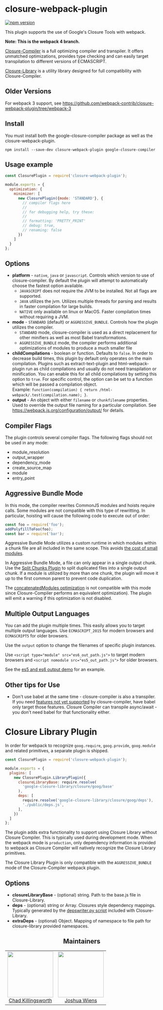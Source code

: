 # closure-webpack-plugin

[![npm version](https://badge.fury.io/js/closure-webpack-plugin.svg)](https://badge.fury.io/js/closure-webpack-plugin)

This plugin supports the use of Google's Closure Tools with webpack.

**Note: This is the webpack 4 branch.**

[Closure-Compiler](https://developers.google.com/closure/compiler/) is a full optimizing compiler and transpiler.
It offers unmatched optimizations, provides type checking and can easily target transpilation to different versions of ECMASCRIPT.

[Closure-Library](https://developers.google.com/closure/library/) is a utility library designed for full compatibility
with Closure-Compiler. 

## Older Versions

For webpack 3 support, see https://github.com/webpack-contrib/closure-webpack-plugin/tree/webpack-3

## Install

You must install both the google-closure-compiler package as well as the closure-webpack-plugin.

```
npm install --save-dev closure-webpack-plugin google-closure-compiler
```

## Usage example

```js
const ClosurePlugin = require('closure-webpack-plugin');

module.exports = {
  optimization: {
    minimizer: [
      new ClosurePlugin({mode: 'STANDARD'}, {
        // compiler flags here
        //
        // for debugging help, try these:
        //
        // formatting: 'PRETTY_PRINT'
        // debug: true,
        // renaming: false
      })
    ]
  }
};
```

## Options

 * **platform** - `native`, `java` or `javascript`. Controls which version to use of closure-compiler.
     By default the plugin will attempt to automatically choose the fastest option available.
    - `JAVASCRIPT` does not require the JVM to be installed. Not all flags are supported. 
    - `JAVA` utilizes the jvm. Utilizes multiple threads for parsing and results in faster compilation for large builds.
    - `NATIVE` only available on linux or MacOS. Faster compilation times without requiring a JVM.
 * **mode** - `STANDARD` (default) or `AGGRESSIVE_BUNDLE`. Controls how the plugin utilizes the compiler.  
    - `STANDARD` mode, closure-compiler is used as a direct replacement for other minifiers as well as most Babel transformations.  
    - `AGGRESSIVE_BUNDLE` mode, the compiler performs additional optimizations of modules to produce a much smaller file
 * **childCompilations** - boolean or function. Defaults to `false`.
  In order to decrease build times, this plugin by default only operates on the main compilation.
  Plugins such as extract-text-plugin and html-webpack-plugin run as child compilations and
  usually do not need transpilation or minification. You can enable this for all child compilations
  by setting this option to `true`. For specific control, the option can be set to a function which
  will be passed a compilation object.  
  Example: `function(compilation) { return /html-webpack/.test(compilation.name); }`.
 * **output** - An object with either `filename` or `chunkfilename` properties. Used to override the
  output file naming for a particular compilation. See https://webpack.js.org/configuration/output/
  for details.
  
## Compiler Flags

The plugin controls several compiler flags. The following flags should not be used in any mode:

 * module_resolution
 * output_wrapper
 * dependency_mode
 * create_source_map
 * module
 * entry_point

## Aggressive Bundle Mode

In this mode, the compiler rewrites CommonJS modules and hoists require calls. Some modules are not compatible with this type of rewritting. In particular, hoisting will cause the following code to execute out of order:

```js
const foo = require('foo');
addPolyfillToFoo(foo);
const bar = require('bar');
```

Aggressive Bundle Mode utilizes a custom runtime in which modules within a chunk file are all included in the same scope.
This avoids [the cost of small modules](https://nolanlawson.com/2016/08/15/the-cost-of-small-modules/).

In Aggressive Bundle Mode, a file can only appear in a single output chunk. Use the [Split Chunks Plugin](https://webpack.js.org/plugins/split-chunks-plugin/)
to split duplicated files into a single output chunk. If a module is utilized by more than one chunk, the
plugin will move it up to the first common parent to prevent code duplication.

The [concatenatedModules optimization](https://webpack.js.org/configuration/optimization/#optimization-concatenatemodules)
is not compatible with this mode since Closure-Compiler performs an equivalent optimization).
The plugin will emit a warning if this optimization is not disabled.

## Multiple Output Languages

You can add the plugin multiple times. This easily allows you to target multiple output languages.
Use `ECMASCRIPT_2015` for modern browsers and `ECMASCRIPT5` for older browsers.

Use the `output` option to change the filenames of specific plugin instances.

Use `<script type="module" src="es6_out_path.js">` to target modern browsers and
`<script nomodule src="es5_out_path.js">` for older browsers.

See the [es5 and es6 output demo](https://github.com/webpack-contrib/closure-webpack-plugin/tree/master/demo/es5-and-es6)
for an example.

## Other tips for Use
 * Don't use babel at the same time - closure-compiler is also a transpiler.
   If you need [features not yet supported](https://github.com/google/closure-compiler/wiki/ECMAScript6) by closure-compiler, have babel
   only target those features. Closure Compiler can transpile async/await - you don't need babel for that functionality either.

# Closure Library Plugin
In order for webpack to recognize `goog.require`, `goog.provide`, `goog.module` and related primitives,
a separate plugin is shipped.

```js
const ClosurePlugin = require('closure-webpack-plugin');

module.exports = {
  plugins: [
    new ClosurePlugin.LibraryPlugin({
      closureLibraryBase: require.resolve(
        'google-closure-library/closure/goog/base'
      ),
      deps: [
        require.resolve('google-closure-library/closure/goog/deps'),
        './public/deps.js',
      ],
    })
  ]
};
```
The plugin adds extra functionality to support using Closure Library without Closure Compiler.
This is typically used during development mode. When the webpack mode is `production`,
only dependency information is provided to webpack as Closure Compiler will natively recognize
the Closure Library primitives.

The Closure Library Plugin is only compatible with the `AGGRESSIVE_BUNDLE` mode of the Closure-Compiler
webpack plugin.

## Options

 * **closureLibraryBase** - (optional) string. Path to the base.js file in Closure-Library.
 * **deps** - (optional) string or Array. Closures style dependency mappings. Typically generated by the
   [depswriter.py script](https://developers.google.com/closure/library/docs/depswriter) included with Closure-Library.
 * **extraDeps** - (optional) Object. Mapping of namespace to file path for closure-library provided namespaces.
   
   
<h2 align="center">Maintainers</h2>

<table>
  <tbody>
    <tr>
      <td align="center">
        <a href="https://github.com/ChadKillingsworth">
          <img width="150" alt="" height="150" src="https://avatars.githubusercontent.com/u/1247639?v=3">
          </br>
          Chad Killingsworth
        </a>
      </td>
      <td align="center">
        <a href="https://github.com/d3viant0ne">
          <img width="150" alt="" height="150" src="https://avatars.githubusercontent.com/u/8420490?v=3">
          </br>
          Joshua Wiens
        </a>
      </td>
    </tr>
  <tbody>
</table>
